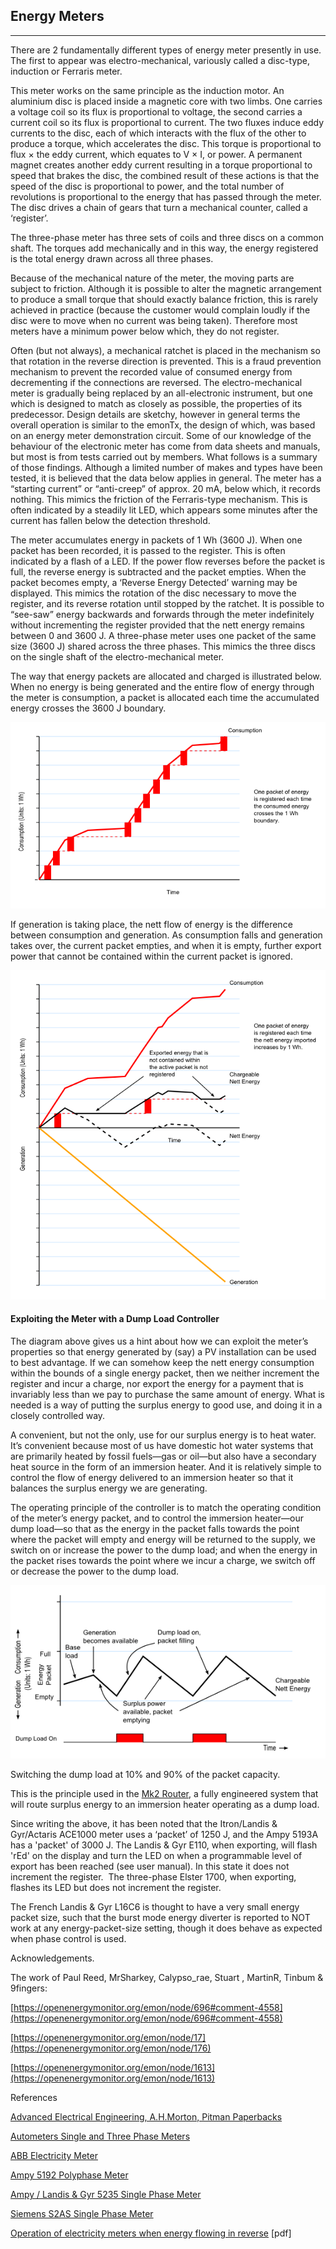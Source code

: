 ## Energy Meters

***

There are 2 fundamentally different types of energy meter presently in use. The first to appear was electro-mechanical, variously called a disc-type, induction or Ferraris meter.

This meter works on the same principle as the induction motor. An aluminium disc is placed inside a magnetic core with two limbs. One carries a voltage coil so its flux is proportional to voltage, the second carries a current coil so its flux is proportional to current. The two fluxes induce eddy currents to the disc, each of which interacts with the flux of the other to produce a torque, which accelerates the disc. This torque is proportional to flux × the eddy current, which equates to V × I, or power. A permanent magnet creates another eddy current resulting in a torque proportional to speed that brakes the disc, the combined result of these actions is that the speed of the disc is proportional to power, and the total number of revolutions is proportional to the energy that has passed through the meter. The disc drives a chain of gears that turn a mechanical counter, called a ‘register’.

The three-phase meter has three sets of coils and three discs on a common shaft. The torques add mechanically and in this way, the energy registered is the total energy drawn across all three phases.

Because of the mechanical nature of the meter, the moving parts are subject to friction. Although it is possible to alter the magnetic arrangement to produce a small torque that should exactly balance friction, this is rarely achieved in practice (because the customer would complain loudly if the disc were to move when no current was being taken). Therefore most meters have a minimum power below which, they do not register.

Often (but not always), a mechanical ratchet is placed in the mechanism so that rotation in the reverse direction is prevented. This is a fraud prevention mechanism to prevent the recorded value of consumed energy from decrementing if the connections are reversed. The electro-mechanical meter is gradually being replaced by an all-electronic instrument, but one which is designed to match as closely as possible, the properties of its predecessor. Design details are sketchy, however in general terms the overall operation is similar to the emonTx, the design of which, was based on an energy meter demonstration circuit. Some of our knowledge of the behaviour of the electronic meter has come from data sheets and manuals, but most is from tests carried out by members. What follows is a summary of those findings. Although a limited number of makes and types have been tested, it is believed that the data below applies in general. The meter has a “starting current” or “anti-creep” of approx. 20 mA, below which, it records nothing. This mimics the friction of the Ferraris-type mechanism. This is often indicated by a steadily lit LED, which appears some minutes after the current has fallen below the detection threshold.

The meter accumulates energy in packets of 1 Wh (3600 J). When one packet has been recorded, it is passed to the register. This is often indicated by a flash of a LED. If the power flow reverses before the packet is full, the reverse energy is subtracted and the packet empties. When the packet becomes empty, a ‘Reverse Energy Detected’ warning may be displayed. This mimics the rotation of the disc necessary to move the register, and its reverse rotation until stopped by the ratchet. It is possible to “see-saw” energy backwards and forwards through the meter indefinitely without incrementing the register provided that the nett energy remains between 0 and 3600 J. A three-phase meter uses one packet of the same size (3600 J) shared across the three phases. This mimics the three discs on the single shaft of the electro-mechanical meter.

The way that energy packets are allocated and charged is illustrated below. When no energy is being generated and the entire flow of energy through the meter is consumption, a packet is allocated each time the accumulated energy crosses the 3600 J boundary.

![Diagram showing a digital meter charging for consumed energy](files/meterconsuming.png)

If generation is taking place, the nett flow of energy is the difference between consumption and generation. As consumption falls and generation takes over, the current packet empties, and when it is empty, further export power that cannot be contained within the current packet is ignored.

![Diagram showing a digital meter charging for nett energy](files/metergenerating.png)

#### Exploiting the Meter with a Dump Load Controller

The diagram above gives us a hint about how we can exploit the meter’s properties so that energy generated by (say) a PV installation can be used to best advantage. If we can somehow keep the nett energy consumption within the bounds of a single energy packet, then we neither increment the register and incur a charge, nor export the energy for a payment that is invariably less than we pay to purchase the same amount of energy. What is needed is a way of putting the surplus energy to good use, and doing it in a closely controlled way.

A convenient, but not the only, use for our surplus energy is to heat water. It’s convenient because most of us have domestic hot water systems that are primarily heated by fossil fuels—gas or oil—but also have a secondary heat source in the form of an immersion heater. And it is relatively simple to control the flow of energy delivered to an immersion heater so that it balances the surplus energy we are generating.

The operating principle of the controller is to match the operating condition of the meter’s energy packet, and to control the immersion heater—our dump load—so that as the energy in the packet falls towards the point where the packet will empty and energy will be returned to the supply, we switch on or increase the power to the dump load; and when the energy in the packet rises towards the point where we incur a charge, we switch off or decrease the power to the dump load.

![Diagram showing how to exploit the meters characteristics](files/meterexploiting.png)

Switching the dump load at 10% and 90% of the packet capacity.

This is the principle used in the [Mk2 Router](/pv-diversion/mk2/index), a fully engineered system that will route surplus energy to an immersion heater operating as a dump load.

Since writing the above, it has been noted that the Itron/Landis & Gyr/Actaris ACE1000 meter uses a ‘packet’ of 1250 J, and the Ampy 5193A has a 'packet' of 3000 J. The Landis & Gyr E110, when exporting, will flash 'rEd' on the display and turn the LED on when a programmable level of export has been reached (see user manual). In this state it does not increment the register.  The three-phase Elster 1700, when exporting, flashes its LED but does not increment the register.

The French Landis & Gyr L16C6 is thought to have a very small energy packet size, such that the burst mode energy diverter is reported to NOT work at any energy-packet-size setting, though it does behave as expected when phase control is used.

Acknowledgements.

The work of Paul Reed, MrSharkey, Calypso_rae, Stuart , MartinR, Tinbum & 9fingers:

[https://openenergymonitor.org/emon/node/696#comment-4558](https://openenergymonitor.org/emon/node/696#comment-4558)

[https://openenergymonitor.org/emon/node/17](https://openenergymonitor.org/emon/node/176)

[https://openenergymonitor.org/emon/node/1613](https://openenergymonitor.org/emon/node/1613)

References

[Advanced Electrical Engineering, A.H.Morton, Pitman Paperbacks](https://www.amazon.co.uk/Advanced-Electrical-Engineering-Pitman-paperbacks/dp/0273401726)

[Autometers Single and Three Phase Meters](http://www.autometers.co.uk/uploads/products/documents/S12_S34-Brochure.pdf)

[ABB Electricity Meter](http://library.e.abb.com/public/318ef6a97922cb44c1257cee00450e9b/DZ_XXXX_TD_EN_V1-1_2CDC512007D0201.PDF)

[Ampy 5192 Polyphase Meter](http://universalmeterservices.co.uk/store/images/Ampy%205192.pdf)

[Ampy / Landis & Gyr 5235 Single Phase Meter](http://www.contemporaryenergy.co.uk/PDF/LandisGyr%20generation%20meter%205235_User_Manual_Version_5_0.pdf)

[Siemens S2AS Single Phase Meter](http://www.meterspec.com/522.pdf)

[Operation of electricity meters when energy flowing in reverse](http://www.meteroperators.org.uk/images/FAQ_and_Stakeholder_Info/Reverse_running_meters_20130820.pdf) [pdf]
